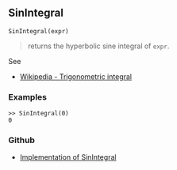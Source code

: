 ## SinIntegral

```
SinIntegral(expr)
```

> returns the hyperbolic sine integral of `expr`.
  
See
* [Wikipedia - Trigonometric integral](https://en.wikipedia.org/wiki/Trigonometric_integral)

### Examples

```
>> SinIntegral(0)
0 
```
 

### Github

* [Implementation of SinIntegral](https://github.com/axkr/symja_android_library/blob/master/symja_android_library/matheclipse-core/src/main/java/org/matheclipse/core/builtin/HypergeometricFunctions.java#L1307) 
